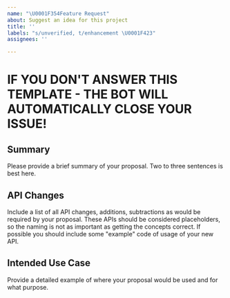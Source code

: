 ```yaml
---
name: "\U0001F354Feature Request"
about: Suggest an idea for this project
title: ''
labels: "s/unverified, t/enhancement \U0001F423"
assignees: ''

---
```


# IF YOU DON'T ANSWER THIS TEMPLATE - THE BOT WILL AUTOMATICALLY CLOSE YOUR ISSUE! 

## Summary
Please provide a brief summary of your proposal. Two to three sentences is best here.

## API Changes
Include a list of all API changes, additions, subtractions as would be required by your proposal. These APIs should be considered placeholders, so the naming is not as important as getting the concepts correct. If possible you should include some "example" code of usage of your new API.

## Intended Use Case
Provide a detailed example of where your proposal would be used and for what purpose.
